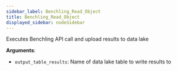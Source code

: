 ```yaml
---
sidebar_label: Benchling_Read_Object
title: Benchling_Read_Object
displayed_sidebar: nodeSidebar
---
```


Executes Benchling API call and upload results to data lake

**Arguments**:

- `output_table_results`: Name of data lake table to write results to

